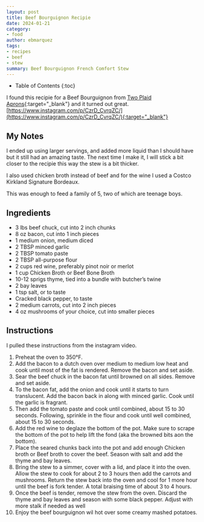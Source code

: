 ```yaml
---
layout: post
title: Beef Bourguignon Recipie
date: 2024-01-21
category:
- food
author: ebmarquez
tags:
- recipes
- beef
- stew
summary: Beef Bourguignon French Comfort Stew
---
```

* Table of Contents
{:toc}

I found this recipie for a Beef Bourguignon from [Two Plaid Aprons](https://www.instagram.com/two_plaid_aprons/){:target="_blank"} and it turned out great.
[https://www.instagram.com/p/CzrD_CvrqZC/](https://www.instagram.com/p/CzrD_CvrqZC/){:target="_blank"}


## My Notes
I ended up using larger servings, and added more liquid than I should have but it still had an amazing taste.  The next time I make it, I will stick a bit closer to the recipie this way the stew is a bit thicker.

I also used chicken broth instead of beef and for the wine I used a Costco Kirkland Signature Bordeaux. 

This was enough to feed a family of 5, two of which are teenage boys.

## Ingredients

- 3 lbs beef chuck, cut into 2 inch chunks
- 8 oz bacon, cut into 1 inch pieces
- 1 medium onion, medium diced
- 2 TBSP minced garlic
- 2 TBSP tomato paste
- 2 TBSP all-purpose flour
- 2 cups red wine, preferably pinot noir or merlot
- 1 cup Chicken Broth or Beef Bone Broth
- 10-12 sprigs thyme, tied into a bundle with butcher’s twine
- 2 bay leaves
- 1 tsp salt, or to taste
- Cracked black pepper, to taste
- 2 medium carrots, cut into 2 inch pieces
- 4 oz mushrooms of your choice, cut into smaller pieces

## Instructions
I pulled these instructions from the instagram video.

1. Preheat the oven to 350°F.
2. Add the bacon to a dutch oven over medium to medium low heat and cook until most of the fat is rendered. Remove the bacon and set aside.
3. Sear the beef chuck in the bacon fat until browned on all sides. Remove and set aside.
4. To the bacon fat, add the onion and cook until it starts to turn translucent. Add the bacon back in along with minced garlic. Cook until the garlic is fragrant.
5. Then add the tomato paste and cook until combined, about 15 to 30 seconds.  Following, sprinkle in the flour and cook until well combined, about 15 to 30 seconds.
6. Add the red wine to deglaze the bottom of the pot. Make sure to scrape the bottom of the pot to help lift the fond (aka the browned bits aon the bottom).
7. Place the seared chunks back into the pot and add enough Chicken broth or Beef broth to cover the beef.  Season with salt and add the thyme and bay leaves.
8. Bring the stew to a simmer, cover with a lid, and place it into the oven. Allow the stew to cook for about 2 to 3 hours then add the carrots and mushrooms. Return the stew back into the oven and cool for 1 more hour until the beef is fork tender.  A total braising time of about 3 to 4 hours.
9. Once the beef is tender, remove the stew from the oven. Discard the thyme and bay leaves and season with some black pepper.  Adjust with more stalk if needed as well
10. Enjoy the beef bourguignon wil hot over some creamy mashed potatoes.
